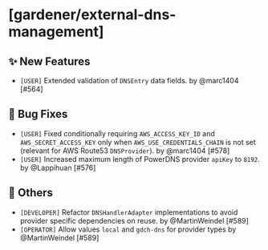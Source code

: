 # [gardener/external-dns-management]

## ✨ New Features

- `[USER]` Extended validation of `DNSEntry` data fields. by @marc1404 [#564]
## 🐛 Bug Fixes

- `[USER]` Fixed conditionally requiring `AWS_ACCESS_KEY_ID` and `AWS_SECRET_ACCESS_KEY` only when `AWS_USE_CREDENTIALS_CHAIN` is not set (relevant for AWS Route53 `DNSProvider`). by @marc1404 [#578]
- `[USER]` Increased maximum length of PowerDNS provider `apiKey` to `8192`. by @Lappihuan [#576]
## 🏃 Others

- `[DEVELOPER]` Refactor `DNSHandlerAdapter` implementations to avoid provider specific dependencies on reuse. by @MartinWeindel [#589]
- `[OPERATOR]` Allow values `local` and `gdch-dns` for provider types by @MartinWeindel [#589]
